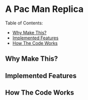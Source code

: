 # A Pac Man Replica

Table of Contents:
- [Why Make This?](#why-make-this)
- [Implemented Features](#implemented-features)
- [How The Code Works](#how-the-code-works)


## Why Make This?

## Implemented Features

## How The Code Works
